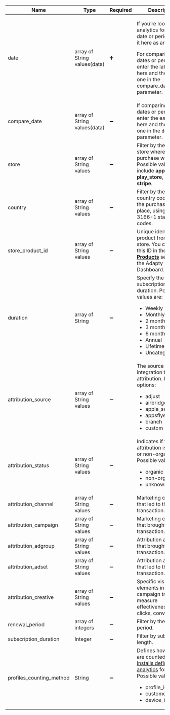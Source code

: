 | Name                     | Type                         | Required           | Description                                                  |
| ------------------------ | ---------------------------- | ------------------ | ------------------------------------------------------------ |
| date                     | array of String values(data) | :heavy_plus_sign:  | <p>If you’re looking for analytics for a single date or period, enter it here as an array.</p><p>For comparing two dates or periods, enter the later one here and the earlier one in the compare_date parameter.</p> |
| compare_date             | array of String values(data) | :heavy_minus_sign: | If comparing two dates or periods, enter the earlier one here and the later one in the `date` parameter. |
| store                    | array of String values       | :heavy_minus_sign: | Filter by the app store where the purchase was made. Possible values include **app_store**, **play_store**, and **stripe**. <!---If using a custom store, enter its ID as set in the Adapty Dashboard. ---> |
| country                  | array of String values       | :heavy_minus_sign: | Filter by the 2-letter country code where the purchase took place, using ISO 3166-1 standard codes. |
| store_product_id         | array of String values       | :heavy_minus_sign: | Unique identifier of a product from the app store. You can see this ID in the [**Products**](https://app.adapty.io/products) section of the Adapty Dashboard. |
| duration                 | array of String              | :heavy_minus_sign: | Specify the subscription duration. Possible values are: <ul><li>Weekly</li><li>Monthly</li><li>2 months</li><li>3 months</li><li>6 months</li><li>Annual</li><li>Lifetime</li><li>Uncategorized</li></ul> |
| attribution_source       | array of String values       | :heavy_minus_sign: | The source integration for attribution. Possible options:<ul><li>adjust</li><li>airbridge</li><li>apple_search_ads</li><li>appsflyer</li><li>branch</li><li>custom</li></ul> |
| attribution_status       | array of String values       | :heavy_minus_sign: | Indicates if the attribution is organic or non-organic. Possible values are: <ul><li>organic</li><li>non-organic</li><li>unknown</li></ul> |
| attribution_channel      | array of String values       | :heavy_minus_sign: | Marketing channel that led to the transaction.               |
| attribution_campaign     | array of String values       | :heavy_minus_sign: | Marketing campaign that brought the transaction.             |
| attribution_adgroup      | array of String values       | :heavy_minus_sign: | Attribution ad group that brought the transaction.           |
| attribution_adset        | array of String values       | :heavy_minus_sign: | Attribution ad set that led to the transaction.              |
| attribution_creative     | array of String values       | :heavy_minus_sign: | Specific visual or text elements in an ad or campaign tracked to measure effectiveness (e.g., clicks, conversions). |
| renewal_period           | array of integers            | :heavy_minus_sign: | Filter by the renewal period.                                |
| subscription_duration    | Integer                      | :heavy_minus_sign: | Filter by subscription length.                               |
| profiles_counting_method | String                       | :heavy_minus_sign: | Defines how installs are counted. See [Installs definition for analytics](general#4-installs-definition-for-analytics) for details. Possible values: <ul><li>profile_id</li><li>customer_user_id</li><li>device_id</li></ul> |

<!--- | app_id                        | array of String values(uuid) | :heavy_minus_sign: | ???                                                          |
| placement_id                  | array of String values(uuid) | :heavy_minus_sign: | Filtration with the specific placements.                     |
| audience_id                   | array of String values(uuid) | :heavy_minus_sign: | Filtration with the specific audiences.                      |
| ab_test_id                    | array of String values(uuid) | :heavy_minus_sign: | Filtration with the specific A/B tests.                      |
| paywall_id                    | array of String values(uuid) | :heavy_minus_sign: | Filtration with the specific paywalls.                       |
| placement_audience_version_id | array of String values(uuid) | :heavy_minus_sign: | ???                                                          |
--->